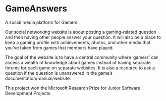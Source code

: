 # GameAnswers
A social media platform for Gamers

Our social networking website is about posting a gaming-related question and then having other people answer your question. It will also be a place to keep a gaming profile with achievements, photos, and other media that you’ve taken from games that members have played.

The goal of the website is to have a central community where ‘gamers’ can access a wealth of knowledge about games instead of having separate forums for each game on separate websites. It is also a resource to ask a question if the question is unanswered in the game’s documentation/manual/website.

This project won the Microsoft Research Prize for Junior Software Development Projects.
